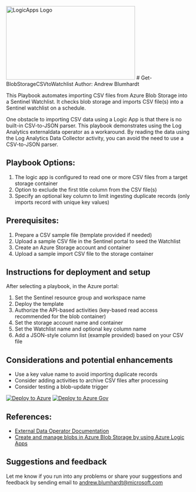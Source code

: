 <img src=https://github.com/Azure/Azure-Sentinel/blob/master/Playbooks/logic_app_logo.png alt="LogicApps Logo" width="350" height="200">
# Get-BlobStorageCSVtoWatchlist
Author: Andrew Blumhardt

This Playbook automates importing CSV files from Azure Blob Storage into a Sentinel Watchlist. It checks blob storage and imports CSV file(s) into a Sentinel watchlist on a schedule.

One obstacle to importing CSV data using a Logic App is that there is no built-in CSV-to-JSON parser. This playbook demonstrates using the Log Analytics externaldata operator as a workaround. By reading the data using the Log Analytics Data Collector activity, you can avoid the need to use a CSV-to-JSON parser.

## Playbook Options:
1. The logic app is configured to read one or more CSV files from a target storage container
2. Option to exclude the first title column from the CSV file(s)
3. Specify an optional key column to limit ingesting duplicate records (only imports record with unique key values)

## Prerequisites:
1. Prepare a CSV sample file (template provided if needed)
2. Upload a sample CSV file in the Sentinel portal to seed the Watchlist
3. Create an Azure Storage account and container
4. Upload a sample import CSV file to the storage container

## Instructions for deployment and setup
After selecting a playbook, in the Azure portal:
1. Set the Sentinel resource group and workspace name
2. Deploy the template
3. Authorize the API-based activities (key-based read access recommended for the blob container)
3. Set the storage account name and container
4. Set the Watchlist name and optional key column name
5. Add a JSON-style column list (example provided) based on your CSV file

## Considerations and potential enhancements
* Use a key value name to avoid importing duplicate records
* Consider adding activities to archive CSV files after processing
* Consider testing a blob-update trigger

[![Deploy to Azure](https://aka.ms/deploytoazurebutton)](https://portal.azure.com/#create/Microsoft.Template/uri/https%3A%2F%2Fgithub.com%2FAndrewBlumhardt%2FLogic-Apps%2Fblob%2FPlaybooks%2FPlaybooks%2FGet-BlobStorageCSVtoWatchlist%2Fazuredeploy.json)
[![Deploy to Azure Gov](https://aka.ms/deploytoazuregovbutton)](https://portal.azure.us/#create/Microsoft.Template/uri/https%3A%2F%2Fgithub.com%2FAndrewBlumhardt%2FLogic-Apps%2Fblob%2FPlaybooks%2FPlaybooks%2FGet-BlobStorageCSVtoWatchlist%2Fazuredeploy.json)

## References:
* <a href="https://docs.microsoft.com/en-us/azure/data-explorer/kusto/query/externaldata-operator?pivots=azuremonitor" target="_blank">External Data Operator Documentation</a>
* <a href="https://docs.microsoft.com/en-us/azure/connectors/connectors-create-api-azureblobstorage" target="_blank">Create and manage blobs in Azure Blob Storage by using Azure Logic Apps</a>

## Suggestions and feedback
Let me know if you run into any problems or share your suggestions and feedback by sending email to andrew.blumhardt@microsoft.com

